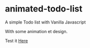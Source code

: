 # animated-todo-list

A simple Todo list with Vanilla Javascript

With some animation et design.

Test it <a href="https://tasarre.github.io/animated-todo-list/." >Here</a>
